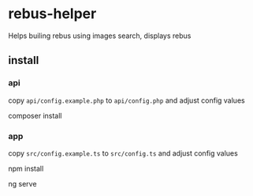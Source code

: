 # rebus-helper
Helps builing rebus using images search, displays rebus

## install

### api
copy `api/config.example.php` to `api/config.php` and adjust config values

composer install

### app
copy `src/config.example.ts` to `src/config.ts` and adjust config values

npm install

ng serve